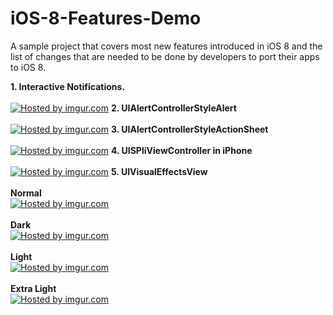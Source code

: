 iOS-8-Features-Demo
===================

A sample project that covers most new features introduced in iOS 8 and the list of changes that are needed to be done by developers to port their apps to iOS 8.

 <strong>1. Interactive Notifications.</strong>
  <br/><br/><a href="http://imgur.com/C8jYaqB"><img src="http://i.imgur.com/C8jYaqB.png" title="Hosted by imgur.com" /></a>
 <strong>2. UIAlertControllerStyleAlert</strong>
  <br/><br/><a href="http://imgur.com/MOEmLLU"><img src="http://i.imgur.com/MOEmLLU.png" title="Hosted by imgur.com"/></a>
 <strong>3. UIAlertControllerStyleActionSheet</strong>
  <br/><br/><a href="http://imgur.com/XaG9VTn"><img src="http://i.imgur.com/XaG9VTn.png" title="Hosted by imgur.com"/></a>
 <strong>4. UISPliViewController in iPhone</strong>
  <br/><br/><a href="http://imgur.com/EqxiDT5"><img src="http://i.imgur.com/EqxiDT5.png" title="Hosted by imgur.com" /></a>
 <strong>5. UIVisualEffectsView</strong>
 <br/><br/>
  <strong>Normal</strong>
    <br/><a href="http://imgur.com/E8qNMlJ"><img src="http://i.imgur.com/E8qNMlJ.png" title="Hosted by imgur.com"/></a>
    <br/><br/>
 <strong>Dark</strong>
    <br/><a href="http://imgur.com/dL5tr4Z"><img src="http://i.imgur.com/dL5tr4Z.png" title="Hosted by imgur.com"/></a>
    <br/><br/>
 <strong>Light</strong>
    <br/><a href="http://imgur.com/OGjUXH9"><img src="http://i.imgur.com/OGjUXH9.png" title="Hosted by imgur.com"/></a>
    <br/><br/>
 <strong>Extra Light</strong>
    <br/><a href="http://imgur.com/XdMicjy"><img src="http://i.imgur.com/XdMicjy.png" title="Hosted by imgur.com"/></a>
